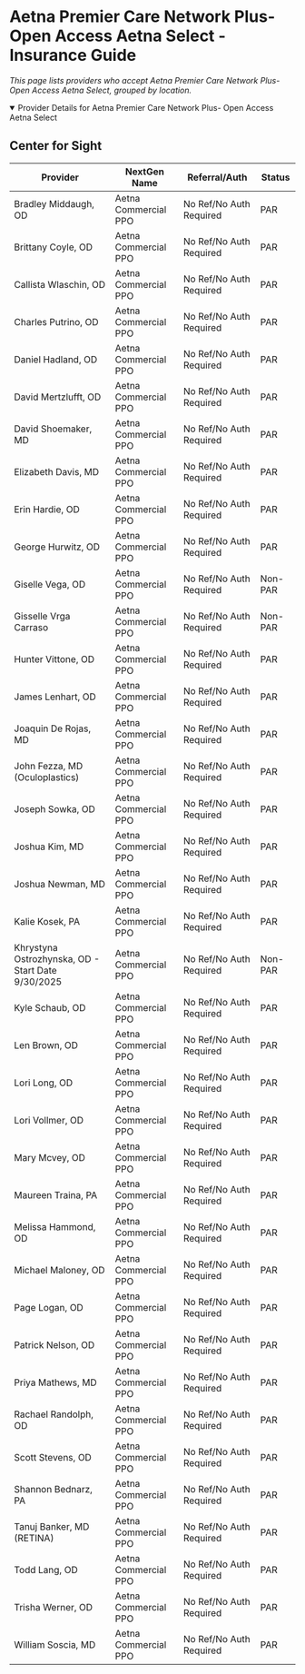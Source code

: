 # Aetna Premier Care Network Plus- Open Access Aetna Select - Insurance Guide

*This page lists providers who accept Aetna Premier Care Network Plus- Open Access Aetna Select, grouped by location.*

<details open><summary>Provider Details for Aetna Premier Care Network Plus- Open Access Aetna Select</summary>

## Center for Sight

| Provider | NextGen Name | Referral/Auth | Status |
|----------|-------------|--------------|--------|
| Bradley Middaugh, OD | Aetna Commercial PPO | No Ref/No Auth Required | PAR |
| Brittany Coyle, OD | Aetna Commercial PPO | No Ref/No Auth Required | PAR |
| Callista Wlaschin, OD | Aetna Commercial PPO | No Ref/No Auth Required | PAR |
| Charles Putrino, OD | Aetna Commercial PPO | No Ref/No Auth Required | PAR |
| Daniel Hadland, OD | Aetna Commercial PPO | No Ref/No Auth Required | PAR |
| David Mertzlufft, OD | Aetna Commercial PPO | No Ref/No Auth Required | PAR |
| David Shoemaker, MD | Aetna Commercial PPO | No Ref/No Auth Required | PAR |
| Elizabeth Davis, MD | Aetna Commercial PPO | No Ref/No Auth Required | PAR |
| Erin Hardie, OD | Aetna Commercial PPO | No Ref/No Auth Required | PAR |
| George Hurwitz, OD | Aetna Commercial PPO | No Ref/No Auth Required | PAR |
| Giselle Vega, OD | Aetna Commercial PPO | No Ref/No Auth Required | Non-PAR |
| Gisselle Vrga Carraso | Aetna Commercial PPO | No Ref/No Auth Required | Non-PAR |
| Hunter Vittone, OD | Aetna Commercial PPO | No Ref/No Auth Required | PAR |
| James Lenhart, OD | Aetna Commercial PPO | No Ref/No Auth Required | PAR |
| Joaquin De Rojas, MD | Aetna Commercial PPO | No Ref/No Auth Required | PAR |
| John Fezza, MD (Oculoplastics) | Aetna Commercial PPO | No Ref/No Auth Required | PAR |
| Joseph Sowka, OD | Aetna Commercial PPO | No Ref/No Auth Required | PAR |
| Joshua Kim, MD | Aetna Commercial PPO | No Ref/No Auth Required | PAR |
| Joshua Newman, MD | Aetna Commercial PPO | No Ref/No Auth Required | PAR |
| Kalie Kosek, PA | Aetna Commercial PPO | No Ref/No Auth Required | PAR |
| Khrystyna Ostrozhynska, OD - Start Date 9/30/2025 | Aetna Commercial PPO | No Ref/No Auth Required | Non-PAR |
| Kyle Schaub, OD | Aetna Commercial PPO | No Ref/No Auth Required | PAR |
| Len Brown, OD | Aetna Commercial PPO | No Ref/No Auth Required | PAR |
| Lori Long, OD | Aetna Commercial PPO | No Ref/No Auth Required | PAR |
| Lori Vollmer, OD | Aetna Commercial PPO | No Ref/No Auth Required | PAR |
| Mary Mcvey, OD | Aetna Commercial PPO | No Ref/No Auth Required | PAR |
| Maureen Traina, PA | Aetna Commercial PPO | No Ref/No Auth Required | PAR |
| Melissa Hammond, OD | Aetna Commercial PPO | No Ref/No Auth Required | PAR |
| Michael Maloney, OD | Aetna Commercial PPO | No Ref/No Auth Required | PAR |
| Page Logan, OD | Aetna Commercial PPO | No Ref/No Auth Required | PAR |
| Patrick Nelson, OD | Aetna Commercial PPO | No Ref/No Auth Required | PAR |
| Priya Mathews, MD | Aetna Commercial PPO | No Ref/No Auth Required | PAR |
| Rachael Randolph, OD | Aetna Commercial PPO | No Ref/No Auth Required | PAR |
| Scott Stevens, OD | Aetna Commercial PPO | No Ref/No Auth Required | PAR |
| Shannon Bednarz, PA | Aetna Commercial PPO | No Ref/No Auth Required | PAR |
| Tanuj Banker, MD (RETINA) | Aetna Commercial PPO | No Ref/No Auth Required | PAR |
| Todd Lang, OD | Aetna Commercial PPO | No Ref/No Auth Required | PAR |
| Trisha Werner, OD | Aetna Commercial PPO | No Ref/No Auth Required | PAR |
| William Soscia, MD | Aetna Commercial PPO | No Ref/No Auth Required | PAR |

</details>

